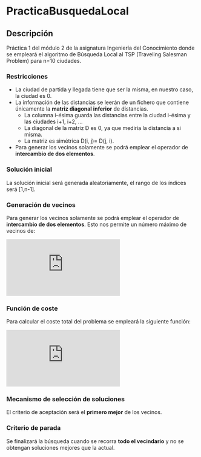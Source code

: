 # PracticaBusquedaLocal
## Descripción
Práctica 1 del módulo 2 de la asignatura Ingeniería del Conocimiento donde se empleará el algoritmo de Búsqueda Local al TSP (Traveling Salesman Problem) para n=10 ciudades.

### Restricciones
- La ciudad de partida y llegada tiene que ser la misma, en nuestro caso, la ciudad es 0.
- La información de las distancias se leerán de un fichero que contiene únicamente la **matriz diagonal inferior** de distancias.
  - La columna i-ésima guarda las distancias entre la ciudad i-ésima y las ciudades i+1, i+2, ...
  - La diagonal de la matriz D es 0, ya que mediría la distancia a si misma.
  - La matriz es simétrica D(i, j)= D(j, i).
- Para generar los vecinos solamente se podrá emplear el operador de **intercambio de dos elementos**.

### Solución inicial
La solución inicial será generada aleatoriamente, el rango de los índices será [1,n-1].

### Generación de vecinos
Para generar los vecinos solamente se podrá emplear el operador de **intercambio de dos elementos**. Esto nos permite un número máximo de vecinos de:

![Máximo de Vecinos](http://www.sciweavers.org/tex2img.php?eq=%7CV%7C%3D%5Csum_%7Bi%3D1%7D%5E%7Bn-2%7Di%3D%5Cfrac%7B%5Cbig%28n-1%5Cbig%29%2A%5Cbig%28n-2%5Cbig%29%7D%7B2%7D&bc=White&fc=Black&im=jpg&fs=12&ff=arev&edit=0)

### Función de coste
Para calcular el coste total del problema se empleará la siguiente función:

![Función de coste](http://www.sciweavers.org/tex2img.php?eq=C%5Cbig%28S%5Cbig%29%3D%20D%280%2CS%5B0%5D%29%20%2B%20%5Csum_%7Bi%3D1%7D%5E%7Bn-2%7D%20D%5Cbig%28S%5Bi-1%5D%2CS%5Bi%5D%5Cbig%29%20%2B%20D%5Cbig%28S%28%5Bn-2%5D%2C0%29%5Cbig%29&bc=White&fc=Black&im=jpg&fs=12&ff=arev&edit=0)

### Mecanismo de selección de soluciones
El criterio de aceptación será el **primero mejor** de los vecinos.

### Criterio de parada
Se finalizará la búsqueda cuando se recorra **todo el vecindario** y no se obtengan soluciones mejores que la actual.

